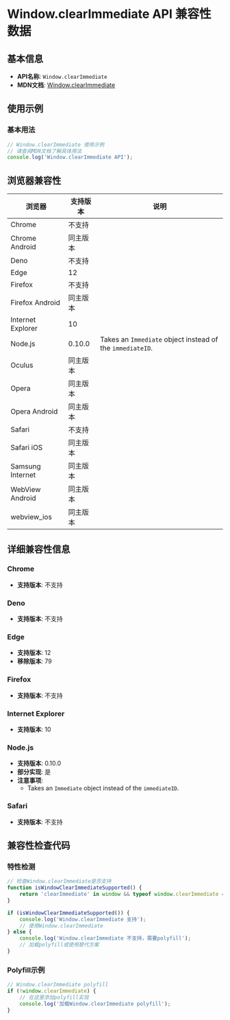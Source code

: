 # Window.clearImmediate API 兼容性数据

## 基本信息

- **API名称**: `Window.clearImmediate`
- **MDN文档**: [Window.clearImmediate](https://developer.mozilla.org/docs/Web/API/Window/clearImmediate)

## 使用示例

### 基本用法

```javascript
// Window.clearImmediate 使用示例
// 请查阅MDN文档了解具体用法
console.log('Window.clearImmediate API');
```

## 浏览器兼容性

| 浏览器 | 支持版本 | 说明 |
|--------|----------|------|
| Chrome | 不支持 |  |
| Chrome Android | 同主版本 |  |
| Deno | 不支持 |  |
| Edge | 12 |  |
| Firefox | 不支持 |  |
| Firefox Android | 同主版本 |  |
| Internet Explorer | 10 |  |
| Node.js | 0.10.0 | Takes an `Immediate` object instead of the `immediateID`. |
| Oculus | 同主版本 |  |
| Opera | 同主版本 |  |
| Opera Android | 同主版本 |  |
| Safari | 不支持 |  |
| Safari iOS | 同主版本 |  |
| Samsung Internet | 同主版本 |  |
| WebView Android | 同主版本 |  |
| webview_ios | 同主版本 |  |

## 详细兼容性信息

### Chrome

- **支持版本**: 不支持

### Deno

- **支持版本**: 不支持

### Edge

- **支持版本**: 12
- **移除版本**: 79

### Firefox

- **支持版本**: 不支持

### Internet Explorer

- **支持版本**: 10

### Node.js

- **支持版本**: 0.10.0
- **部分实现**: 是
- **注意事项**:
  - Takes an `Immediate` object instead of the `immediateID`.

### Safari

- **支持版本**: 不支持

## 兼容性检查代码

### 特性检测

```javascript
// 检查Window.clearImmediate是否支持
function isWindowClearImmediateSupported() {
    return 'clearImmediate' in window && typeof window.clearImmediate === 'function';
}

if (isWindowClearImmediateSupported()) {
    console.log('Window.clearImmediate 支持');
    // 使用Window.clearImmediate
} else {
    console.log('Window.clearImmediate 不支持，需要polyfill');
    // 加载polyfill或使用替代方案
}
```

### Polyfill示例

```javascript
// Window.clearImmediate polyfill
if (!window.clearImmediate) {
    // 在这里添加polyfill实现
    console.log('加载Window.clearImmediate polyfill');
}
```

